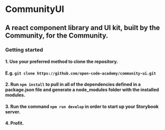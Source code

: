 # CommunityUI
## A react component library and UI kit, built by the Community, for the Community.

### Getting started
#### 1. Use your preferred method to clone the repository. 
#### E.g. `git clone https://github.com/open-code-academy/community-ui.git` 
#### 2. Run `npm install` to pull in all of the dependencies defined in a package.json file and generate a node_modules folder with the installed modules.

#### 3. Run the command `npm run develop` in order to start up your Storybook server.

#### 4. Profit. 
